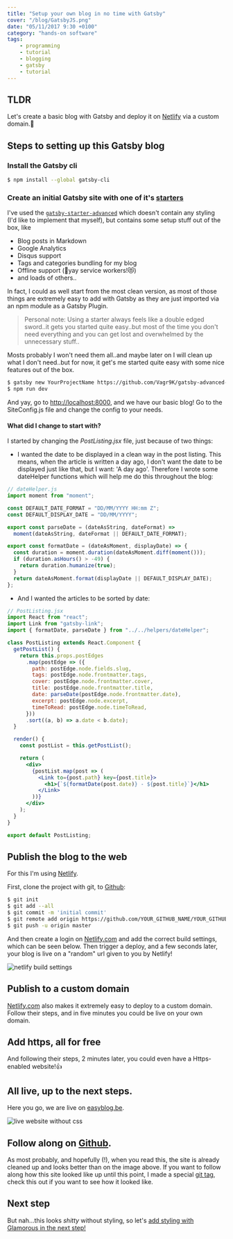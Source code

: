```yaml
---
title: "Setup your own blog in no time with Gatsby"
cover: "/blog/GatsbyJS.png"
date: "05/11/2017 9:30 +0100"
category: "hands-on software"
tags:
    - programming
    - tutorial
    - blogging
    - gatsby
    - tutorial
---
```


## TLDR
Let's create a basic blog with Gatsby and deploy it on [Netlify](https://netlify.com) via a custom domain.🤠

## Steps to setting up this Gatsby blog

### Install the Gatsby cli
```bash
$ npm install --global gatsby-cli
```

### Create an initial Gatsby site with one of it's [starters](https://www.gatsbyjs.org/docs/gatsby-starters/)
I've used the [`gatsby-starter-advanced`](https://github.com/Vagr9K/gatsby-advanced-starter) which doesn't contain any styling (I'd like to implement that myself), but contains some setup stuff out of the box, like

* Blog posts in Markdown
* Google Analytics
* Disqus support
* Tags and categories bundling for my blog
* Offline support (🤠yay service workers!😻)
* and loads of others..

In fact, I could as well start from the most clean version, as most of those things are extremely easy to add with Gatsby as they are just imported via an npm module as a Gatsby Plugin.

> Personal note: Using a starter always feels like a double edged sword..it gets you started quite easy..but most of the time you don't need everything and you can get lost and overwhelmed by the unnecessary stuff..

Mosts probably I won't need them all..and maybe later on I will clean up what I don't need..but for now, it get's me started quite easy with some nice features out of the box.

```bash
$ gatsby new YourProjectName https://github.com/Vagr9K/gatsby-advanced-starter
$ npm run dev
```

And yay, go to [http://localhost:8000](http://localhost:8000), and we have our basic blog! Go to the SiteConfig.js file and change the config to your needs.

#### What did I change to start with?
I started by changing the *PostListing.jsx* file, just because of two things:

* I wanted the date to be displayed in a clean way in the post listing. This means, when the article is written a day ago, I don't want the date to be displayed just like that, but I want: 'A day ago'. Therefore I wrote some dateHelper functions which will help me do this throughout the blog:

```jsx
// dateHelper.js
import moment from "moment";

const DEFAULT_DATE_FORMAT = "DD/MM/YYYY HH:mm Z";
const DEFAULT_DISPLAY_DATE = "DD/MM/YYYY";

export const parseDate = (dateAsString, dateFormat) =>
  moment(dateAsString, dateFormat || DEFAULT_DATE_FORMAT);

export const formatDate = (dateAsMoment, displayDate) => {
  const duration = moment.duration(dateAsMoment.diff(moment()));
  if (duration.asHours() > -49) {
    return duration.humanize(true);
  }
  return dateAsMoment.format(displayDate || DEFAULT_DISPLAY_DATE);
};
```

* And I wanted the articles to be sorted by date:

```jsx
// PostListing.jsx
import React from "react";
import Link from "gatsby-link";
import { formatDate, parseDate } from "../../helpers/dateHelper";

class PostListing extends React.Component {
  getPostList() {
    return this.props.postEdges
      .map(postEdge => ({
        path: postEdge.node.fields.slug,
        tags: postEdge.node.frontmatter.tags,
        cover: postEdge.node.frontmatter.cover,
        title: postEdge.node.frontmatter.title,
        date: parseDate(postEdge.node.frontmatter.date),
        excerpt: postEdge.node.excerpt,
        timeToRead: postEdge.node.timeToRead,
      }))
      .sort((a, b) => a.date < b.date);
  }

  render() {
    const postList = this.getPostList();

    return (
      <div>
        {postList.map(post => (
          <Link to={post.path} key={post.title}>
            <h1>{`${formatDate(post.date)} - ${post.title}`}</h1>
          </Link>
        ))}
      </div>
    );
  }
}

export default PostListing;
```


## Publish the blog to the web
For this I'm using [Netlify](https://netlify.com).

First, clone the project with git, to [Github](https://github.com):
```bash
$ git init
$ git add --all
$ git commit -m 'initial commit'
$ git remote add origin https://github.com/YOUR_GITHUB_NAME/YOUR_GITHUB_REPO_NAME.git
$ git push -u origin master
```

And then create a login on [Netlify.com](https://netlify.com) and add the correct build settings, which can be seen below.
Then trigger a deploy, and a few seconds later, your blog is live on a "random" url given to you by Netlify!

![netlify build settings][netlifyBuildSettingsImage]

[netlifyBuildSettingsImage]: /blog/netlify-deploy-settings.jpeg "Netlify build settings"

## Publish to a custom domain
[Netlify.com](https://netlify.com) also makes it extremely easy to deploy to a custom domain.
Follow their steps, and in five minutes you could be live on your own domain.

## Add https, all for free
And following their steps, 2 minutes later, you could even have a Https-enabled website!👍

## All live, up to the next steps.
Here you go, we are live on [easyblog.be](https://easyblog.be).

![live website without css][siteWithoutCss]

[siteWithoutCss]: /blog/live-site-without-css.jpeg "Live blog on Easyblog.be without styling"

## Follow along on [Github](https://github.com/easybird/blog.easybird.be).

As most probably, and hopefully (!), when you read this, the site is already cleaned up and looks better than on the image above. If you want to follow along how this site looked like up until this point, I made a special [git tag](https://github.com/easybird/blog.easybird.be/releases/tag/live-without-css), check this out if you want to see how it looked like.


## Next step
But nah...this looks *shitty* without styling, so let's [add styling with Glamorous in the next step!](/styling-my-blog-with-glamorous)
